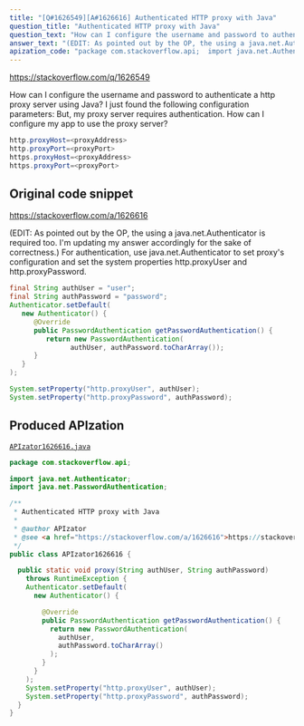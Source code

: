 ```yaml
---
title: "[Q#1626549][A#1626616] Authenticated HTTP proxy with Java"
question_title: "Authenticated HTTP proxy with Java"
question_text: "How can I configure the username and password to authenticate a http proxy server using Java? I just found the following configuration parameters: But, my proxy server requires authentication. How can I configure my app to use the proxy server?"
answer_text: "(EDIT: As pointed out by the OP, the using a java.net.Authenticator is required too. I'm updating my answer accordingly for the sake of correctness.) For authentication, use java.net.Authenticator to set proxy's configuration and set the system properties http.proxyUser and http.proxyPassword."
apization_code: "package com.stackoverflow.api;  import java.net.Authenticator; import java.net.PasswordAuthentication;  /**  * Authenticated HTTP proxy with Java  *  * @author APIzator  * @see <a href=\"https://stackoverflow.com/a/1626616\">https://stackoverflow.com/a/1626616</a>  */ public class APIzator1626616 {    public static void proxy(String authUser, String authPassword)     throws RuntimeException {     Authenticator.setDefault(       new Authenticator() {          @Override         public PasswordAuthentication getPasswordAuthentication() {           return new PasswordAuthentication(             authUser,             authPassword.toCharArray()           );         }       }     );     System.setProperty(\"http.proxyUser\", authUser);     System.setProperty(\"http.proxyPassword\", authPassword);   } }"
---
```


https://stackoverflow.com/q/1626549

How can I configure the username and password to authenticate a http proxy server using Java?
I just found the following configuration parameters:
But, my proxy server requires authentication. How can I configure my app to use the proxy server?


```java
http.proxyHost=<proxyAddress>
http.proxyPort=<proxyPort>
https.proxyHost=<proxyAddress>
https.proxyPort=<proxyPort>
```


## Original code snippet

https://stackoverflow.com/a/1626616

(EDIT: As pointed out by the OP, the using a java.net.Authenticator is required too. I&#x27;m updating my answer accordingly for the sake of correctness.)
For authentication, use java.net.Authenticator to set proxy&#x27;s configuration and set the system properties http.proxyUser and http.proxyPassword.

```java
final String authUser = "user";
final String authPassword = "password";
Authenticator.setDefault(
   new Authenticator() {
      @Override
      public PasswordAuthentication getPasswordAuthentication() {
         return new PasswordAuthentication(
               authUser, authPassword.toCharArray());
      }
   }
);

System.setProperty("http.proxyUser", authUser);
System.setProperty("http.proxyPassword", authPassword);
```

## Produced APIzation

[`APIzator1626616.java`](https://github.com/pasqualesalza/apization-temp-data/raw/master/apizations/java/APIzator1626616.java)

```java
package com.stackoverflow.api;

import java.net.Authenticator;
import java.net.PasswordAuthentication;

/**
 * Authenticated HTTP proxy with Java
 *
 * @author APIzator
 * @see <a href="https://stackoverflow.com/a/1626616">https://stackoverflow.com/a/1626616</a>
 */
public class APIzator1626616 {

  public static void proxy(String authUser, String authPassword)
    throws RuntimeException {
    Authenticator.setDefault(
      new Authenticator() {

        @Override
        public PasswordAuthentication getPasswordAuthentication() {
          return new PasswordAuthentication(
            authUser,
            authPassword.toCharArray()
          );
        }
      }
    );
    System.setProperty("http.proxyUser", authUser);
    System.setProperty("http.proxyPassword", authPassword);
  }
}

```